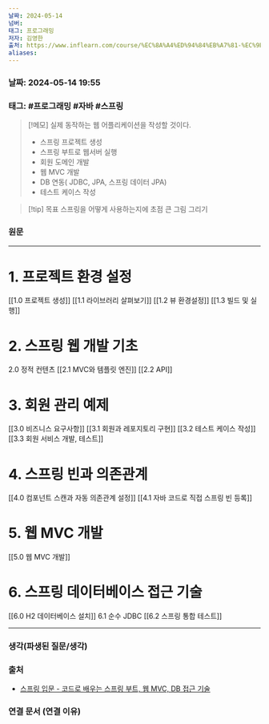 ```yaml
---
날짜: 2024-05-14
넘버: 
태그: 프로그래밍
저자: 김영한
출처: https://www.inflearn.com/course/%EC%8A%A4%ED%94%84%EB%A7%81-%EC%9E%85%EB%AC%B8-%EC%8A%A4%ED%94%84%EB%A7%81%EB%B6%80%ED%8A%B8
aliases:
---
```

### 날짜:  2024-05-14 19:55

### 태그: #프로그래밍 #자바 #스프링

>[!메모]
> 실제 동작하는 웹 어플리케이션을 작성할 것이다.
> - 스프링 프로젝트 생성
> - 스프링 부트로 웹서버 실행
> - 회원 도메인 개발
> - 웹 MVC 개발
> - DB 연동( JDBC, JPA, 스프링 데이터 JPA)
> - 테스트 케이스 작성


> [!tip] 목표
> 스프링을 어떻게 사용하는지에 초점
> 큰 그림 그리기
### 원문
---
# 1. 프로젝트 환경 설정
[[1.0 프로젝트 생성]]
[[1.1 라이브러리 살펴보기]]
[[1.2 뷰 환경설정]]
[[1.3 빌드 및 실행]]
# 2. 스프링 웹 개발 기초
2.0 정적 컨텐츠
[[2.1 MVC와 템플릿 엔진]]
[[2.2 API]]
# 3. 회원 관리 예제
[[3.0 비즈니스 요구사항]]
[[3.1 회원과 레포지토리 구현]]
[[3.2 테스트 케이스 작성]]
[[3.3 회원 서비스 개발, 테스트]]
# 4. 스프링 빈과 의존관계
[[4.0 컴포넌트 스캔과 자동 의존관계 설정]]
[[4.1 자바 코드로 직접 스프링 빈 등록]]
# 5. 웹 MVC 개발
[[5.0 웹 MVC 개발]]
# 6. 스프링 데이터베이스 접근 기술
[[6.0 H2 데이터베이스 설치]]
 6.1 순수 JDBC
[[6.2 스프링 통합 테스트]]





---
### 생각(파생된 질문/생각)

### 출처
- [스프링 입문 - 코드로 배우는 스프링 부트, 웹 MVC, DB 접근 기술](https://www.inflearn.com/course/%EC%8A%A4%ED%94%84%EB%A7%81-%EC%9E%85%EB%AC%B8-%EC%8A%A4%ED%94%84%EB%A7%81%EB%B6%80%ED%8A%B8)

### 연결 문서 (연결 이유)
